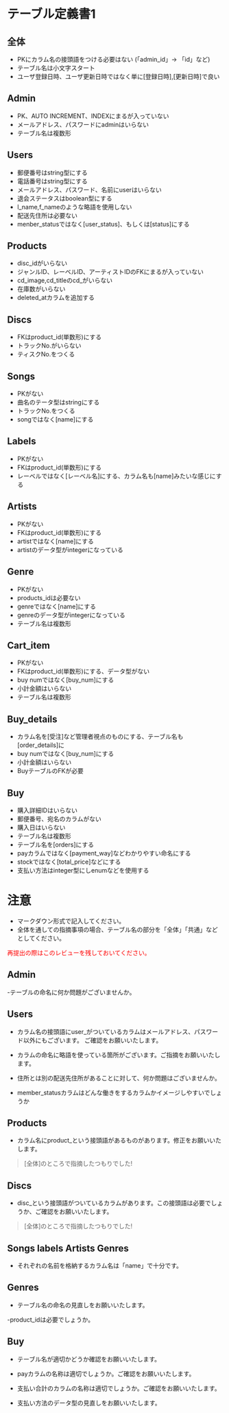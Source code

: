 # テーブル定義書1
## 全体
- PKにカラム名の接頭語をつける必要はない (「admin_id」→ 「id」など)
- テーブル名は小文字スタート
- ユーザ登録日時、ユーザ更新日時ではなく単に[登録日時],[更新日時]で良い

## Admin
- PK、AUTO INCREMENT、INDEXにまるが入っていない
- メールアドレス、パスワードにadminはいらない
- テーブル名は複数形

## Users
- 郵便番号はstring型にする
- 電話番号はstring型にする
- メールアドレス、パスワード、名前にuserはいらない
- 退会ステータスはboolean型にする
- l_name,f_nameのような略語を使用しない
- 配送先住所は必要ない
- menber_statusではなく[user_status]、もしくは[status]にする

## Products
- disc_idがいらない
- ジャンルID、レーベルID、アーティストIDのFKにまるが入っていない
- cd_image,cd_titleのcd_がいらない
- 在庫数がいらない
- deleted_atカラムを追加する

## Discs
- FKはproduct_id(単数形)にする
- トラックNo.がいらない
- ティスクNo.をつくる

## Songs
- PKがない
- 曲名のテータ型はstringにする
- トラックNo.をつくる
- songではなく[name]にする

## Labels
- PKがない
- FKはproduct_id(単数形)にする
- レーベルではなく[レーベル名]にする、カラム名も[name]みたいな感じにする

## Artists
- PKがない
- FKはproduct_id(単数形)にする
- artistではなく[name]にする
- artistのデータ型がintegerになっている

## Genre
- PKがない
- products_idは必要ない
- genreではなく[name]にする
- genreのデータ型がintegerになっている
- テーブル名は複数形

## Cart_item
- PKがない
- FKはproduct_id(単数形)にする、データ型がない
- buy numではなく[buy_num]にする
- 小計金額はいらない
- テーブル名は複数形

## Buy_details
- カラム名を[受注]など管理者視点のものにする、テーブル名も[order_details]に
- buy numではなく[buy_num]にする
- 小計金額はいらない
- BuyテーブルのFKが必要



## Buy
- 購入詳細IDはいらない
- 郵便番号、宛名のカラムがない
- 購入日はいらない
- テーブル名は複数形
- テーブル名を[orders]にする
- payカラムではなく[payment_way]などわかりやすい命名にする
- stockではなく[total_price]などにする
- 支払い方法はinteger型にしenumなどを使用する


# 注意
* マークダウン形式で記入してください。
* 全体を通しての指摘事項の場合、テーブル名の部分を「全体」「共通」などとしてください。

<font color="Red">再提出の際はこのレビューを残しておいてください。</font>

## Admin
-テーブルの命名に何か問題がございませんか。

## Users
- カラム名の接頭語にuser_がついているカラムはメールアドレス、パスワード以外にもございます。
ご確認をお願いいたします。

- カラムの命名に略語を使っている箇所がございます。ご指摘をお願いいたします。

- 住所とは別の配送先住所があることに対して、何か問題はございませんか。

- member_statusカラムはどんな働きをするカラムかイメージしやすいでしょうか

## Products
- カラム名にproduct_という接頭語があるものがあります。修正をお願いいたします。
> [全体]のところで指摘したつもりでした!

## Discs
- disc_という接頭語がついているカラムがあります。この接頭語は必要でしょうか、ご確認をお願いいたします。
> [全体]のところで指摘したつもりでした!


## Songs labels Artists Genres
- それぞれの名前を格納するカラム名は「name」で十分です。

## Genres
- テーブル名の命名の見直しをお願いいたします。

-product_idは必要でしょうか。

## Buy
- テーブル名が適切かどうか確認をお願いいたします。

- payカラムの名称は適切でしょうか。ご確認をお願いいたします。

- 支払い合計のカラムの名称は適切でしょうか。ご確認をお願いいたします。

- 支払い方法のデータ型の見直しをお願いいたします。


